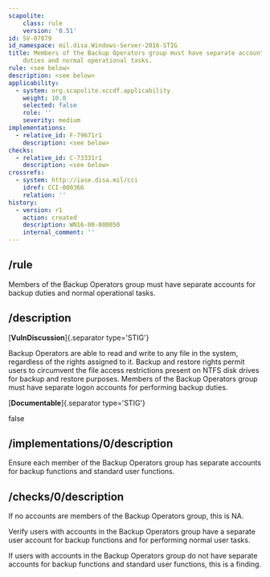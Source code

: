 ```yaml
---
scapolite:
    class: rule
    version: '0.51'
id: SV-87879
id_namespace: mil.disa.Windows-Server-2016-STIG
title: Members of the Backup Operators group must have separate accounts for backup
    duties and normal operational tasks.
rule: <see below>
description: <see below>
applicability:
  - system: org.scapolite.xccdf.applicability
    weight: 10.0
    selected: false
    role: ''
    severity: medium
implementations:
  - relative_id: F-79671r1
    description: <see below>
checks:
  - relative_id: C-73331r1
    description: <see below>
crossrefs:
  - system: http://iase.disa.mil/cci
    idref: CCI-000366
    relation: ''
history:
  - version: r1
    action: created
    description: WN16-00-000050
    internal_comment: ''
---
```



## /rule

Members of the Backup Operators group must have separate accounts for backup duties and normal operational tasks.

## /description

[**VulnDiscussion**]{.separator type='STIG'}

Backup Operators are able to read and write to any file in the system, regardless of the rights assigned to it. Backup and restore rights permit users to circumvent the file access restrictions present on NTFS disk drives for backup and restore purposes. Members of the Backup Operators group must have separate logon accounts for performing backup duties.

[**Documentable**]{.separator type='STIG'}

false

## /implementations/0/description

Ensure each member of the Backup Operators group has separate accounts for backup functions and standard user functions.

## /checks/0/description

If no accounts are members of the Backup Operators group, this is NA.

Verify users with accounts in the Backup Operators group have a separate user account for backup functions and for performing normal user tasks.

If users with accounts in the Backup Operators group do not have separate accounts for backup functions and standard user functions, this is a finding.
